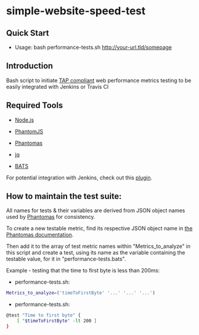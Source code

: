 simple-website-speed-test
=========================

## Quick Start

* Usage: bash performance-tests.sh http://your-url.tld/somepage

## Introduction

Bash script to initiate [TAP compliant](http://www.testanything.org/) web performance metrics testing to be easily integrated with Jenkins or Travis CI

## Required Tools

* [Node.js](http://github.com/joyent/node)

* [PhantomJS](http://github.com/ariya/phantomjs/)

* [Phantomas](http://github.com/macbre/phantomas)

* [jq](http://stedolan.github.io/jq/)

* [BATS](http://github.com/sstephenson/bats)

For potential integration with Jenkins, check out this [plugin](https://wiki.jenkins-ci.org/display/JENKINS/TAP+Plugin).

## How to maintain the test suite:

All names for tests & their variables are derived from JSON object names
used by [Phantomas](https://github.com/macbre/phantomas) for consistency.

To create a new testable metric, find its respective JSON object name in
[the Phantomas documentation](https://github.com/macbre/phantomas#metrics).

Then add it to the array of test metric names within "Metrics_to_analyze"
in this script and create a test, using its name as the variable containing
the testable value, for it in "performance-tests.bats".

Example - testing that the time to first byte is less than 200ms:

* performance-tests.sh:
```bash
Metrics_to_analyze=('timeToFirstByte' '...' '...' '...')
```

* performance-tests.sh:
```bash
@test "Time to first byte" {
 	[ "$timeToFirstByte" -lt 200 ]
}
```
